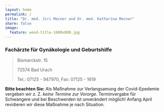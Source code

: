 ```yaml
---
layout: home
permalink: /
title: "Dr. med. Jiri Mecner und Dr. med. Katharina Mecner"
share: false
image:
  feature: wood-title-1600x800.jpg
---
```


### Fachärzte für Gynäkologie und Geburtshilfe

> Bismarckstr. 15
>
> 72574 Bad Urach
>
> Tel.: 07125 - 947970, 
> Fax: 07125 - 1619

**Bitte beachten Sie:** Als Maßnahme zur Verlangsamung der Covid-Epedemie vergeben wir z. Z. *keine Termine zur Vororge*. Terminvergabe für Schwangere und bei Beschwerden ist unverändert möglich! Anfang April revidieren wir diese Maßnahme je nach Situation.
